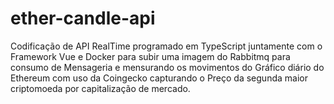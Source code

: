 # ether-candle-api

Codificação de API RealTime programado em TypeScript juntamente com o Framework Vue e Docker para subir uma imagem do Rabbitmq para consumo de Mensageria e mensurando os movimentos do Gráfico diário do Ethereum com
uso da Coingecko capturando o Preço da segunda maior criptomoeda por capitalização de mercado.
